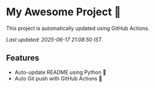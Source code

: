 # My Awesome Project 🚀

This project is automatically updated using GitHub Actions.

_Last updated: 2025-06-17 21:08:50 IST_

## Features
- Auto-update README using Python 🐍
- Auto Git push with GitHub Actions 🤖
